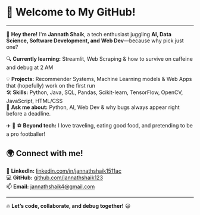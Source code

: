 # 🚀 **Welcome to My GitHub!**  
---

👋 **Hey there!** I'm **Jannath Shaik**, a tech enthusiast juggling **AI, Data Science, Software Development, and Web Dev**—because why pick just one? 

🔍 **Currently learning:** Streamlit, Web Scraping & how to survive on caffeine and debug at 2 AM

💡 **Projects:** Recommender Systems, Machine Learning models & Web Apps that (hopefully) work on the first run   
🛠 **Skills:** Python, Java, SQL, Pandas, Scikit-learn, TensorFlow, OpenCV, JavaScript, HTML/CSS  
💬 **Ask me about:** Python, AI, Web Dev & why bugs always appear right before a deadline.  

✈️ 🍕 ⚽ **Beyond tech:** I love traveling, eating good food, and pretending to be a pro footballer!  

## **🌍 Connect with me!**  
🔗 **LinkedIn:** [linkedin.com/in/jannathshaik1511ac](https://www.linkedin.com/in/jannathshaik1511ac/)  
💻 **GitHub:** [github.com/jannathshaik123](https://github.com/jannathshaik123)  
📫 **Email:** [jannathshaik4@gmail.com](mailto:jannathshaik4@gmail.com)  

---

🔥 **Let’s code, collaborate, and debug together!** 😃  
